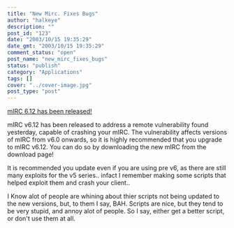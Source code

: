 ```yaml
---
title: "New Mirc. Fixes Bugs"
author: "halkeye"
description: ""
post_id: "123"
date: "2003/10/15 19:35:29"
date_gmt: "2003/10/15 19:35:29"
comment_status: "open"
post_name: "new_mirc_fixes_bugs"
status: "publish"
category: "Applications"
tags: []
cover: "../cover-image.jpg"
post_type: "post"
---
```


[mIRC 6.12 has been released!](http://www.mirc.com/)

mIRC v6.12 has been released to address a remote vulnerability found yesterday, capable of crashing your mIRC. The vulnerability affects versions of mIRC from v6.0 onwards, so it is highly recommended that you upgrade to mIRC v6.12. You can do so by downloading the new mIRC from the download page!

It is recommended you update even if you are using pre v6, as there are still many exploits for the v5 series.. infact I remember making some scripts that helped exploit them and crash your client..

I Know alot of people are whining about thier scripts not being updated to the new versions, but, to them I say, BAH. Scripts are nice, but they tend to be very stupid, and annoy alot of people. So I say, either get a better script, or don't use them at all.